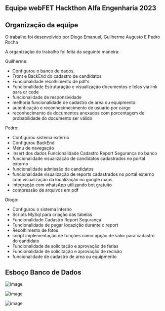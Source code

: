 ## Equipe webFET Hackthon Alfa Engenharia 2023

## Organização da equipe

O trabalho foi desenvolvido por Diogo Emanuel, Guilherme Augusto E Pedro Rocha

A organização do trabalho foi feita da seguinte maneira:

Guilherme:
  - Configurou o banco de dados, 
  - Front e BackEnd do cadastro de candidatos
  - Funcionalidade recolhimento de pdf's
  - Funcionalidade Estruturação e visualização documentos e telas via link para qr code
  - funcionalidade de responsividade 
  - melhoria funcionalidade de cadastro de area ou equipmento
  - autenticação e reconhecimecimento de usuario por cargo
  - reconhecimento de documentos anexados com porcentagem de probabilidade do documento ser válido
  
Pedro:
 - Configurou sistema externo 
 - Configurou BackEnd
 - Menu de navegação
 - Insert dos dados Funcionalidade Cadastro Report Segurança no banco
 - funcionalidade visualização de candidatos cadastrados no portal externo
 - funcionalidade admissão de candidatos
 - funcionalidade visualização de reports cadastrados no portal externo com visualização da localização no google maps
 - integração com whatsApp utilizando bot gratuito
 - compressão de arquivos em pdf

Diogo: 
 - Configurou o sistema interno
 - Scripts MySql para criação das tabelas
 - Funcionalidade Cadastro Report Segurança
 - Funcionalidade de pegar locazição durante o report
 - Recolhimento de fotos
 - script implementação de funções como opção de valor para cadastro do candidato
 - Funcionalidade de solicitação e aprovação de férias
 - Funcionalidade de solicitação e aprovação de recisão
 - funcionalidade de cadastro de area ou equipmento

## Esboço Banco de Dados

![image](https://github.com/pedrorochacr/HackatonAlfa/assets/93398906/990e56a7-432b-4150-a577-d05e75493fbf)

![image](https://github.com/pedrorochacr/HackatonAlfa/assets/93398906/9d2751b8-fc2c-4fb7-bc4c-8a1b35b366c4)

![image](https://github.com/pedrorochacr/HackatonAlfa/assets/93398906/40362023-c8f5-4ed7-b0e8-8829c19adba9)



